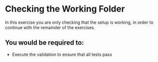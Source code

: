 # Checking the Working Folder

In this exercise you are only checking that the setup is working, in order to continue with the remainder of the exercises.

## You would be required to:
* Execute the validation to ensure that all tests pass

